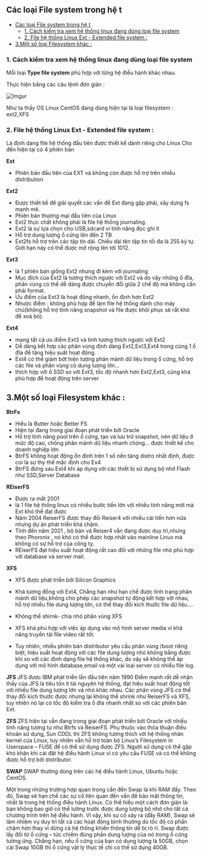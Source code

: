 ## Các loại File system trong hệ t

- [Các loại File system trong hệ t](#các-loại-file-system-trong-hệ-t)
  - [1. Cách kiểm tra xem hệ thống linux đang dùng loại file system](#1-cách-kiểm-tra-xem-hệ-thống-linux-đang-dùng-loại-file-system)
  - [2. File hệ thống Linux Ext - Extended file system :](#2-file-hệ-thống-linux-ext---extended-file-system-)
- [3.Một số loại Filesystem khác :](#3một-số-loại-filesystem-khác-)

 ### 1. Cách kiểm tra xem hệ thống linux đang dùng loại file system

Mỗi loại **Type file system** phù hợp với từng hệ điều hành khác nhau.

Thực hiện bằng các câu lệnh đơn giản :

 ![Imgur](https://i.imgur.com/rex6Ln1.png)

 Như ta thấy OS Linux CentOS đang dùng hiện tại là loại filesystem : ext2,XFS

 ### 2. File hệ thống Linux Ext - Extended file system :
 Là định dạng file hệ thống đầu tiên được thiết kế dành riêng cho Linux
 Cho đến hiện tại có 4 phiên bản 

**Ext** 
- Phiên bản đầu tiên của EXT và không còn được hỗ trợ trên nhiều distribution

**Ext2**
- Được thiết kế để giải quyết các vấn đề Ext đang gặp phải, xây dựng fs mạnh mẽ.
- Phiên bản thương mại đầu tiên của Linux
- Ext2 thực chất không phải là file hệ thống journaling.
- Ext2 là sự lựa chọn cho USB,sdcard vì tính năng đọc ghi ít
- Hỗ trợ dung lượng ổ cứng lên đến 2 TB
- Ext2fs hỗ trợ trên các tập tin dài. Chiều dài tên tập tin tối đa là 255 ký tự. Giới hạn này có thể được mở rộng lên tới 1012.

**Ext3**
- là 1 phiên bản giống Ext2 nhưng đi kèm với journaling
- Mục đích của Ext2 là tương thích ngược với Ext2 và do vậy những ổ đĩa, phân vùng có thể dễ dàng được chuyển đổi giữa 2 chế độ mà không cần phải format.
- Ưu điểm của Ext3 là hoạt động nhanh, ổn định hơn Ext2
- Nhược điểm : không phù hợp để làm file hệ thống dành cho máy chủ(không hỗ trợ tính năng snapshot và file được khôi phục sẽ rất khó để xoá bỏ).

**Ext4**
- mang tất cả ưu điểm Ext3 và tính tương thích ngược với Ext2
- Dễ dàng kết hợp các phân vùng định dàng Ext2,Ext3,Ext4 trong cùng 1 ổ đĩa để tăng hiệu suất hoạt động.
- Ext4 có thể giảm bớt hiện tượng phân mảnh dữ liệu trong ổ cứng, hỗ trợ các file và phân vùng có dung lượng lớn...
- thích hợp với ổ SSD so với Ext3, tốc độ nhanh hơn Ext2,Ext3, cũng khá phù hợp để hoạt động trên server

## 3.Một số loại Filesystem khác :

**BtrFs**

- Hiểu là Butter hoặc Better FS
- Hiện tại đang trong giai đoạn phát triển bởi Oracle
- Hỗ trợ tính năng pool trên ổ cứng, tạo và lưu trữ snapshot, nén dữ liệu ở mức độ cao, chống phân mảnh dữ liệu nhanh chóng... được thiết kế cho doanh nghiệp lớn
- BtrFS không hoạt động ổn định trên 1 số nền tảng distro nhất định, được coi là sự thy thế mặc định cho Ex4
- BtrFS đứng sau Ext4 khi áp dụng với các thiết bị sử dụng bộ nhớ Flash như SSD,Server Database

**REiserFS**

- Được ra mắt 2001
- là 1 file hệ thống linux có nhiều bước tiến lớn với nhiều tính năng mới mà Ext khó thể đạt được
- Năm 2004 ReiserFS được thay đổi Reiser4 với nhiều cải tiến hơn nữa nhưng dự án phát triển khá chậm.
- Tính đến năm 2021 , bộ bản vá Reiser4 vẫn đang được duy trì,nhưng theo Phoronix , nó khó có thể được hợp nhất vào mainline Linux mà không có sự hỗ trợ của công ty.
- REiserFS đạt hiệu suất hoạt động rất cao đối với những file nhỏ phù hợp với database và server mail.

**XFS**

- XFS được phát triển bởi Silicon Graphics

- Khá tương đồng với Ext4, Chẳng hạn như hạn chế được tình trạng phân mảnh dữ liệu,không cho phép các snapshot tự động kết hợp với nhau, hỗ trợ nhiều file dung lượng lớn, có thể thay đổi kích thước file dữ liệu....

- Không thể shirnk- chia nhỏ phân vùng XFS
- XFS khá phù hợp với việc áp dụng vào mô hình server media vì khả năng truyền tải file video rất tốt.
- Tuy nhiên, nhiều phiên bản distributor yêu cầu phân vùng /boot riêng biệt, hiệu suất hoạt động với các file dung lượng nhỏ không bằng được khi so với các định dạng file hệ thống khác, do vậy sẽ không thể áp dụng với mô hình database,email và một vài loại server có nhiều file log.

**JFS**
JFS được IBM phát triển lần đầu tiên năm 1990
Điểm mạnh rất dễ nhận thấy của JFS là tiêu tốn ít tài nguyên hệ thống, đạt hiệu suất hoạt động tốt với nhiều file dung lượng lớn và nhỏ khác nhau.
Các phân vùng JFS có thể thay đổi kích thước được nhưng lại không thể shrink như ReiserFS và XFS, tuy nhiên nó lại có tốc độ kiểm tra ổ đĩa nhanh nhất so với các phiên bản Ext.

**ZFS**
ZFS hiện tại vẫn đang trong giai đoạn phát triển bởi Oracle với nhiều tính năng tương tự như Btrfs và ReiserFS.
Phụ thuộc vào thỏa thuận điều khoản sử dụng, Sun CDDL thì ZFS không tương thích với hệ thống nhân kernel của Linux, tuy nhiên vẫn hỗ trợ toàn bộ Linux’s Filesystem in Userspace – FUSE để có thể sử dụng được ZFS.
Người sử dụng có thể gặp khó khăn khi cài đặt hệ điều hành Linux vì có yêu cầu FUSE và có thể không được hỗ trợ bởi distributor.

**SWAP**
SWAP thường dùng trên các hệ điều hành Linux, Ubuntu hoặc CentOS.

Một trong những trường hợp quan trọng cần đến Swap là khi RAM đầy. Theo đó, Swap sẽ hạn chế các sự cố liên quan đến vấn đề bảo mật thông tin, nhất là trong hệ thống điều hành Linux.  Có thể hiểu một cách đơn giản là: bạn không bao giờ có thể lường trước được dung lượng bộ nhớ cho tất cả chương trình trên hệ điều hành. Vì vậy, khi sự cố xảy ra (đầy RAM), Swap sẽ làm nhiệm vụ duy trì tất cả các hoạt động bình thường dù tốc độ có phần chậm hơn thay vì dừng cả hệ thống khiến thông tin dễ bị rò rỉ.
Swap được lấy đổi từ ổ cứng – tức chiếm đúng phần dung lượng của nó trong ổ cứng tương ứng. Chẳng hạn, nếu ổ cứng của bạn có dung lượng là 50GB, chọn cài Swap 10GB thì ổ cứng vật lý thực tế chỉ có thể sử dụng 40GB.